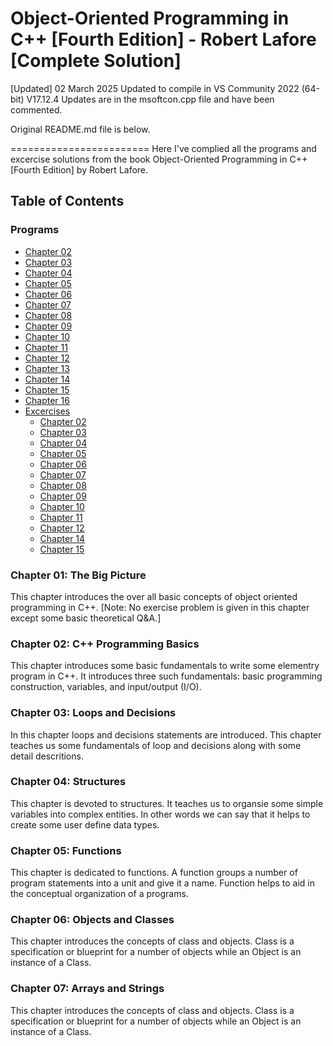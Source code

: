 # Object-Oriented Programming in C++ [Fourth Edition] - Robert Lafore [Complete Solution]

[Updated]
02 March 2025
Updated to compile in VS Community 2022 (64-bit) V17.12.4
Updates are in the msoftcon.cpp file and have been commented.

Original README.md file is below.

========================
Here I've complied all the programs and excercise solutions from the book Object-Oriented Programming in C++ [Fourth Edition] by Robert Lafore.

## Table of Contents
### Programs
- [Chapter 02](Progs/Ch02/)
- [Chapter 03](Progs/Ch03/)
- [Chapter 04](Progs/Ch04/)
- [Chapter 05](Progs/Ch05/)
- [Chapter 06](Progs/Ch06/)
- [Chapter 07](Progs/Ch07/)
- [Chapter 08](Progs/Ch08/)
- [Chapter 09](Progs/Ch09/)
- [Chapter 10](Progs/Ch10/)
- [Chapter 11](Progs/Ch11/)
- [Chapter 12](Progs/Ch12/)
- [Chapter 13](Progs/Ch13/)
- [Chapter 14](Progs/Ch14/)
- [Chapter 15](Progs/Ch15/)
- [Chapter 16](Progs/Ch16/)
- [Excercises](Progs/Exercises/)
  * [Chapter 02](Progs/Exercises/Chap02/)
  * [Chapter 03](Progs/Exercises/Chap03/)
  * [Chapter 04](Progs/Exercises/Chap04/)
  * [Chapter 05](Progs/Exercises/Chap05/)
  * [Chapter 06](Progs/Exercises/Chap06/)
  * [Chapter 07](Progs/Exercises/Chap07/)
  * [Chapter 08](Progs/Exercises/Chap08/)
  * [Chapter 09](Progs/Exercises/Chap09/)
  * [Chapter 10](Progs/Exercises/Chap10/)
  * [Chapter 11](Progs/Exercises/Chap11/)
  * [Chapter 12](Progs/Exercises/Chap12/)
  * [Chapter 14](Progs/Exercises/Chap14/)
  * [Chapter 15](Progs/Exercises/Chap15/)

### Chapter 01: The Big Picture
  This chapter introduces the over all basic concepts of object oriented programming in C++.
  [Note: No exercise problem is given in this chapter except some basic theoretical Q&A.]

### Chapter 02: C++ Programming Basics
  This chapter introduces some basic fundamentals to write some elementry program in C++. It introduces three such fundamentals: basic programming construction, variables, and input/output (I/O).

### Chapter 03: Loops and Decisions
  In this chapter loops and decisions statements are introduced. This chapter teaches us some fundamentals of loop and decisions along with some detail descritions.

### Chapter 04: Structures
  This chapter is devoted to structures. It teaches us to organsie some simple variables into complex entities. In other words we can say that it helps to create some user define data types.

### Chapter 05: Functions
  This chapter is dedicated to functions. A function groups a number of program statements into a unit and give it a name. Function helps to aid in the conceptual organization of a programs.

### Chapter 06: Objects and Classes
  This chapter introduces the concepts of class and objects. Class is a specification or blueprint for a number of objects while an Object is an instance of a Class.

### Chapter 07: Arrays and Strings
  This chapter introduces the concepts of class and objects. Class is a specification or blueprint for a number of objects while an Object is an instance of a Class.
